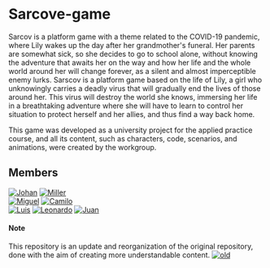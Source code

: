 # Sarcove-game

Sarcov is a platform game with a theme related to the COVID-19 pandemic, where Lily wakes up the day after her grandmother's funeral. Her parents are somewhat sick, so she decides to go to school alone, without knowing the adventure that awaits her on the way and how her life and the whole world around her will change forever, as a silent and almost imperceptible enemy lurks. Sarscov is a platform game based on the life of Lily, a girl who unknowingly carries a deadly virus that will gradually end the lives of those around her. This virus will destroy the world she knows, immersing her life in a breathtaking adventure where she will have to learn to control her situation to protect herself and her allies, and thus find a way back home.

This game was developed as a university project for the applied practice course, and all its content, such as characters, code, scenarios, and animations, were created by the workgroup.

## Members

[![Johan](https://img.shields.io/badge/Johan_Santiago_Bernal_Velasquez-green?style=for-the-badge&logo=Github&logoColor=white&labelColor=101010)](https://github.com/Jobernal10)
[![Miller](https://img.shields.io/badge/miller_esteban_arevalo_higuera-green?style=for-the-badge&logo=Github&logoColor=white&labelColor=101010)](https://github.com/Miarevalo3)
</br>
[![Miguel](https://img.shields.io/badge/MIGUEL_ANGEL_GARCIA_PERILLA-green?style=for-the-badge&logo=Github&logoColor=white&labelColor=101010)](https://github.com/Miguelito-Poli)
[![Camilo](https://img.shields.io/badge/Camilo_Alexander_Arias_Guerreo-green?style=for-the-badge&logo=Github&logoColor=white&labelColor=101010)](https://github.com/Guerrero1442)
</br>
[![Luis](https://img.shields.io/badge/Luis_Sebastian_Huertas_Torres-green?style=for-the-badge&logo=Github&logoColor=white&labelColor=101010)](https://github.com/Luishuertas02)
[![Leonardo](https://img.shields.io/badge/CRISTIAN_LEONARDO_OLMOS_OLMOS-green?style=for-the-badge&logo=Github&logoColor=white&labelColor=101010)](https://github.com/leonardoohy)
[![Juan](https://img.shields.io/badge/Juan_David_Ovalle_Ocampo-green?style=for-the-badge&logo=Github&logoColor=white&labelColor=101010)](https://github.com/Juanelo2000)

#### Note

This repository is an update and reorganization of the original repository, done with the aim of creating more understandable content.
[![old](https://img.shields.io/badge/Old_Repository-blue?style=for-the-badge&logo=Github&logoColor=white&labelColor=101010)](https://github.com/Jobernal10/Sarcov-Juego)
